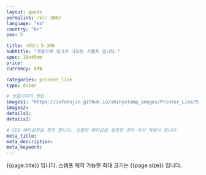 ```yaml
---
layout: goods
permalink: /kr/-300/
language: "ko"
country: "kr"
pos: 5

title: 샤이니 S-300
subtitle: "자동으로 잉크가 나오는 스템프 입니다."
spec: 10x45mm
price: 
currency: KRW

categories: printer_line
type: dater

# 상품이미지 정보
images1: "https://infohojin.github.io/shinystamp_images/Printer_Line/S-300/S-300_1.jpg"
images2:
details1:
details2:    

# SEO 메타설정을 정의 합니다. 상품의 메타값을 설정한 경우 우선 적용이 됩니다.
meta_title: 
meta_description:
meta_keyword:
---
```


{{page.title}} 입니다. 스템프 제작 가능한 최대 크기는 {{page.size}} 입니다.